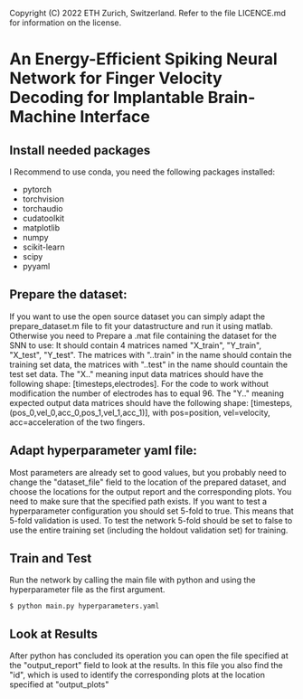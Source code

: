 Copyright (C) 2022 ETH Zurich, Switzerland. Refer to the file LICENCE.md for information on the license.

An Energy-Efficient Spiking Neural Network for Finger Velocity Decoding for Implantable Brain-Machine Interface
=============================

Install needed packages
--------------------------
I Recommend to use conda, you need the following packages installed: 

- pytorch
- torchvision
- torchaudio
- cudatoolkit
- matplotlib
- numpy
- scikit-learn
- scipy
- pyyaml


Prepare the dataset:
----------------------
If you want to use the open source dataset you can simply adapt the prepare_dataset.m file to fit your datastructure and run it using matlab. Otherwise you need to Prepare a .mat file containing the dataset for the SNN to use: It should contain 4 matrices named "X_train", "Y_train", "X_test", "Y_test". The matrices with "..train" in the name should contain the training set data, the matrices with "..test" in the name should countain the test set data. The "X.." meaning input data matrices should have the following shape: [timesteps,electrodes]. For the code to work without modification the number of electrodes has to equal 96. The "Y.." meaning expected output data matrices should have the following shape: [timesteps,(pos_0,vel_0,acc_0,pos_1,vel_1,acc_1)], with pos=position, vel=velocity, acc=acceleration of the two fingers.

Adapt hyperparameter yaml file:
----------------------------------
Most parameters are already set to good values, but you probably need to change the "dataset_file" field to the location of the prepared dataset, and choose the locations for the output report and the corresponding plots. You need to make sure that the specified path exists.
If you want to test a hyperparameter configuration you should set 5-fold to true. This means that 5-fold validation is used. To test the network 5-fold should be set to false to use the entire training set (including the holdout validation set) for training.

Train and Test
-----------------
Run the network by calling the main file with python and using the hyperparameter file as the first argument. 

    $ python main.py hyperparameters.yaml

Look at Results
---------------
After python has concluded its operation you can open the file specified at the "output_report" field to look at the results. In this file you also find the "id", which is used to identify the corresponding plots at the location specified at "output_plots"
